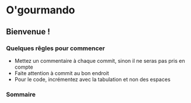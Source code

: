 # O'gourmando

## Bienvenue !

### Quelques rêgles pour commencer
- Mettez un commentaire à chaque commit, sinon il ne seras pas pris en compte
- Faite attention à commit au bon endroit
- Pour le code, incrémentez avec la tabulation et non des espaces

### Sommaire
